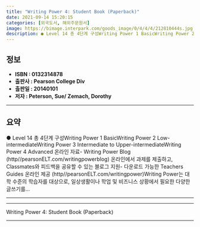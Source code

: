 ```yaml
---
title: "Writing Power 4: Student Book (Paperback)"
date: 2021-09-14 15:20:15
categories: [외국도서, 해외주문원서]
image: https://bimage.interpark.com/goods_image/0/4/4/4/212810444s.jpg
description: ● Level 14 총 4단계 구성Writing Power 1 BasicWriting Power 2 Low-intermediateWriting Power 3 Intermediate to Upper-intermediateWriting Power 4 Advanced 온라인 자료- Writ
---
```


## **정보**

- **ISBN : 0132314878**
- **출판사 : Pearson College Div**
- **출판일 : 20140101**
- **저자 : Peterson, Sue/ Zemach, Dorothy**

------



## **요약**

●  Level 14 총 4단계 구성Writing Power 1 BasicWriting Power 2 Low-intermediateWriting Power 3 Intermediate to Upper-intermediateWriting Power 4 Advanced 온라인 자료- Writing Power Blog (http//pearsonELT.com/writingpowerblog) 온라인에서 과제를 제출하고, Classmates와 피드백을 공유할 수 있는 블로그 지원- 다운로드 가능한 Teachers Guides 온라인 제공 (http//pearsonELT.com/writingpower)Writing Power는 대학 수준의 학습자를 대상으로, 일상생활이나 학업 및 비즈니스 상황에서 필요한 다양한 글쓰기를...

------



------


Writing Power 4: Student Book (Paperback) 

------


